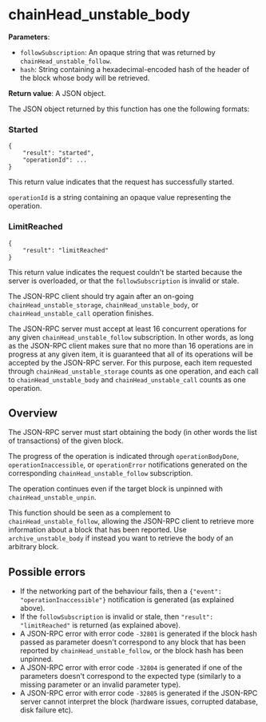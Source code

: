 # chainHead_unstable_body

**Parameters**:

- `followSubscription`: An opaque string that was returned by `chainHead_unstable_follow`.
- `hash`: String containing a hexadecimal-encoded hash of the header of the block whose body will be retrieved.

**Return value**: A JSON object.

The JSON object returned by this function has one the following formats:

### Started

```
{
    "result": "started",
    "operationId": ...
}
```

This return value indicates that the request has successfully started.

`operationId` is a string containing an opaque value representing the operation.

### LimitReached

```
{
    "result": "limitReached"
}
```

This return value indicates the request couldn't be started because the server is overloaded, or that the `followSubscription` is invalid or stale.

The JSON-RPC client should try again after an on-going `chainHead_unstable_storage`, `chainHead_unstable_body`, or `chainHead_unstable_call` operation finishes.

The JSON-RPC server must accept at least 16 concurrent operations for any given `chainHead_unstable_follow` subscription. In other words, as long as the JSON-RPC client makes sure that no more than 16 operations are in progress at any given item, it is guaranteed that all of its operations will be accepted by the JSON-RPC server.
For this purpose, each item requested through `chainHead_unstable_storage` counts as one operation, and each call to `chainHead_unstable_body` and `chainHead_unstable_call` counts as one operation.

## Overview

The JSON-RPC server must start obtaining the body (in other words the list of transactions) of the given block.

The progress of the operation is indicated through `operationBodyDone`, `operationInaccessible`, or `operationError` notifications generated on the corresponding `chainHead_unstable_follow` subscription.

The operation continues even if the target block is unpinned with `chainHead_unstable_unpin`.

This function should be seen as a complement to `chainHead_unstable_follow`, allowing the JSON-RPC client to retrieve more information about a block that has been reported. Use `archive_unstable_body` if instead you want to retrieve the body of an arbitrary block.

## Possible errors

- If the networking part of the behaviour fails, then a `{"event": "operationInaccessible"}` notification is generated (as explained above).
- If the `followSubscription` is invalid or stale, then `"result": "limitReached"` is returned (as explained above).
- A JSON-RPC error with error code `-32801` is generated if the block hash passed as parameter doesn't correspond to any block that has been reported by `chainHead_unstable_follow`, or the block hash has been unpinned.
- A JSON-RPC error with error code `-32804` is generated if one of the parameters doesn't correspond to the expected type (similarly to a missing parameter or an invalid parameter type).
- A JSON-RPC error with error code `-32805` is generated if the JSON-RPC server cannot interpret the block (hardware issues, corrupted database, disk failure etc).
